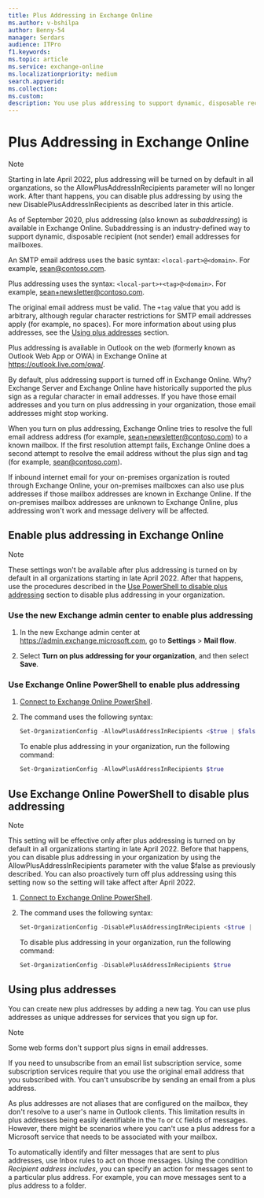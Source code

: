 ```yaml
---
title: Plus Addressing in Exchange Online
ms.author: v-bshilpa
author: Benny-54
manager: Serdars
audience: ITPro
f1.keywords:
ms.topic: article
ms.service: exchange-online
ms.localizationpriority: medium
search.appverid:
ms.collection:
ms.custom:
description: You use plus addressing to support dynamic, disposable recipient (not sender) email addresses in your Exchange Online organization.
---
```


# Plus Addressing in Exchange Online

> [!NOTE]
> Starting in late April 2022, plus addressing will be turned on by default in all organzations, so the AllowPlusAddressInRecipients parameter will no longer work. After thant happens, you can disable plus addressing by using the new DisablePlusAddressInRecipients as described later in this article.

As of September 2020, plus addressing (also known as _subaddressing_) is available in Exchange Online. Subaddressing is an industry-defined way to support dynamic, disposable recipient (not sender) email addresses for mailboxes.

An SMTP email address uses the basic syntax: `<local-part>@<domain>`. For example, sean@contoso.com. 

Plus addressing uses the syntax: `<local-part>+<tag>@<domain>`. For example, sean+newsletter@contoso.com. 

The original email address must be valid. The `+tag` value that you add is arbitrary, although regular character restrictions for SMTP email addresses apply (for example, no spaces). For more information about using plus addresses, see the [Using plus addresses](#using-plus-addresses) section.

Plus addressing is available in Outlook on the web (formerly known as Outlook Web App or OWA) in Exchange Online at <https://outlook.live.com/owa/>.

By default, plus addressing support is turned off in Exchange Online. Why? Exchange Server and Exchange Online have historically supported the plus sign as a regular character in email addresses. If you have those email addresses and you turn on plus addressing in your organization, those email addresses might stop working.

When you turn on plus addressing, Exchange Online tries to resolve the full email address address (for example, sean+newsletter@contoso.com) to a known mailbox. If the first resolution attempt fails, Exchange Online does a second attempt to resolve the email address without the plus sign and tag (for example, sean@contoso.com).

If inbound internet email for your on-premises organization is routed through Exchange Online, your on-premises mailboxes can also use plus addresses if those mailbox addresses are known in Exchange Online. If the on-premises mailbox addresses are unknown to Exchange Online, plus addressing won't work and message delivery will be affected.

## Enable plus addressing in Exchange Online

> [!NOTE]
> These settings won't be available after plus addressing is turned on by default in all organizations starting in late April 2022. After that happens, use the procedures described in the [Use PowerShell to disable plus addressing](#use-powershell-to-disable-plus-addressing) section to disable plus addressing in your organization.

### Use the new Exchange admin center to enable plus addressing

1. In the new Exchange admin center at <https://admin.exchange.microsoft.com>, go to **Settings** \> **Mail flow**.

2. Select **Turn on plus addressing for your organization**, and then select **Save**.

### Use Exchange Online PowerShell to enable plus addressing

1. [Connect to Exchange Online PowerShell](/powershell/exchange/connect-to-exchange-online-powershell).

2. The command uses the following syntax:

   ```PowerShell
   Set-OrganizationConfig -AllowPlusAddressInRecipients <$true | $false>
   ```

   To enable plus addressing in your organization, run the following command:

   ```PowerShell
   Set-OrganizationConfig -AllowPlusAddressInRecipients $true
   ```

## Use Exchange Online PowerShell to disable plus addressing

> [!NOTE]
> This setting will be effective only after plus addressing is turned on by default in all organizations starting in late April 2022. Before that happens, you can disable plus addressing in your organization by using the AllowPlusAddressInRecipients parameter with the value $false as previously described. You can also proactively turn off plus addressing using this setting now so the setting will take affect after April 2022.

1. [Connect to Exchange Online PowerShell](/powershell/exchange/connect-to-exchange-online-powershell).

2. The command uses the following syntax:

   ```PowerShell
   Set-OrganizationConfig -DisablePlusAddressingInRecipients <$true | $false>
   ```

   To disable plus addressing in your organization, run the following command:

   ```PowerShell
   Set-OrganizationConfig -DisablePlusAddressInRecipients $true
   ```

## Using plus addresses

You can create new plus addresses by adding a new tag. You can use plus addresses as unique addresses for services that you sign up for. 

> [!NOTE]
>
> Some web forms don't support plus signs in email addresses.
>
> If you need to unsubscribe from an email list subscription service, some subscription services require that you use the original email address that you subscribed with. You can't unsubscribe by sending an email from a plus address.

As plus addresses are not aliases that are configured on the mailbox, they don't resolve to a user's name in Outlook clients. This limitation results in plus addresses being easily identifiable in the `To` or `CC` fields of messages. However, there might be scenarios where you can't use a plus address for a Microsoft service that needs to be associated with your mailbox.

To automatically identify and filter messages that are sent to plus addresses, use Inbox rules to act on those messages. Using the condition *Recipient address includes*, you can specify an action for messages sent to a particular plus address. For example, you can move messages sent to a plus address to a folder.
